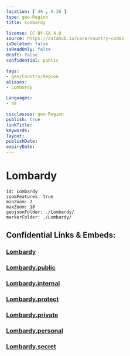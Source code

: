 ```yaml
---
location: [ 46 , 9.26 ] 
type: geo-Region
title: Lombardy

license: CC BY-SA 4.0
source: https://datahub.io/core/country-codes
isDeleted: false
isReadOnly: false
draft: false
confidential: public

tags:
- geo/Country/Region
aliases:
- Lombardy

Languages:
- de

cssclasses: geo-Region
publish: true
linkTitle: 
keywords: 
layout: 
publishDate: 
expiryDate: 
---
```


# Lombardy

```leaflet
id: Lombardy
zoomFeatures: true 
minZoom: 2 
maxZoom: 18
geojsonFolder: ./Lombardy/
markerFolder: ./Lombardy/
```


## Confidential Links & Embeds: 

### [Lombardy](/_Standards/Earth/Continent/Europe/Europe~South/Italy/regions~Italy/Lombardy.md) 

### [Lombardy.public](/_public/Earth/Continent/Europe/Europe~South/Italy/regions~Italy/Lombardy.public.md) 

### [Lombardy.internal](/_internal/Earth/Continent/Europe/Europe~South/Italy/regions~Italy/Lombardy.internal.md) 

### [Lombardy.protect](/_protect/Earth/Continent/Europe/Europe~South/Italy/regions~Italy/Lombardy.protect.md) 

### [Lombardy.private](/_private/Earth/Continent/Europe/Europe~South/Italy/regions~Italy/Lombardy.private.md) 

### [Lombardy.personal](/_personal/Earth/Continent/Europe/Europe~South/Italy/regions~Italy/Lombardy.personal.md) 

### [Lombardy.secret](/_secret/Earth/Continent/Europe/Europe~South/Italy/regions~Italy/Lombardy.secret.md)

